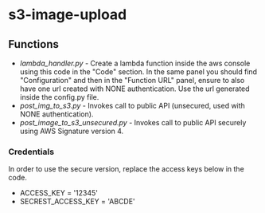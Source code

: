 # s3-image-upload

## Functions 

- *lambda_handler.py* - Create a lambda function inside the aws console using this code in the "Code" section. In the same panel you should find "Configuration" and then in the "Function URL" panel, ensure to also have one url created with NONE authentication. Use the url generated inside the config.py file.
- *post_img_to_s3.py* - Invokes call to public API (unsecured, used with NONE authentication).
- *post_image_to_s3_unsecured.py* - Invokes call to public API securely using AWS Signature version 4.

### Credentials

In order to use the secure version, replace the access keys below in the code.  

- ACCESS_KEY = '12345'
- SECREST_ACCESS_KEY = 'ABCDE'

 